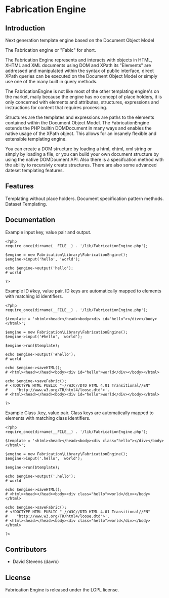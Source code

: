 # Fabrication Engine

## Introduction

Next generation template engine based on the Document Object Model

The Fabrication engine or "Fabic" for short.

The Fabrication Engine represents and interacts with objects in HTML, XHTML and 
XML documents using DOM and XPath its "Elements" are addressed and manipulated 
within the syntax of public interface, direct XPath queries can be executed on 
the Document Object Model or simply use one of the many built in query methods.

The FabricationEngine is not like most of the other templating engine's on the 
market, maily because the engine has no concept of place holders, it is only 
concerned with elements and attributes, structures, expressions and instructions 
for content that requires processing.

Structures are the templates and expressions are paths to the elements contained
within the Document Object Model. The FabricationEngine extends the PHP builtin 
DOMDocument in many ways and enables the native usage of the XPath object. 
This allows for an insanely flexible and extensible templating engine.

You can create a DOM structure by loading a html, xhtml, xml string or simply by
loading a file, or you can build your own document structure by using the native
DOMDoument API. Also there is a specifcation method with the ability to recursivly
create structures. There are also some advanced dateset templating features.


## Features

Templating without place holders.
Document specification pattern methods.
Dataset Templating.

## Documentation

Example input key, value pair and output.

    <?php
    require_once(dirname(__FILE__) . '/lib/FabricationEngine.php');
      
    $engine = new Fabrication\Library\FabricationEngine();
    $engine->input('hello', 'world');

    echo $engine->output('hello'); 
    # world

	?>

Example ID #key, value pair.
ID keys are automatically mapped to elements with matching id identifiers.

    <?php
    require_once(dirname(__FILE__) . '/lib/FabricationEngine.php');
      
    $template = '<html><head></head><body><div id="hello"></div></body></html>';

    $engine = new Fabrication\Library\FabricationEngine();
    $engine->input('#hello', 'world');

    $engine->run($template);

    echo $engine->output('#hello'); 
    # world

    echo $engine->saveHTML();
    # <html><head></head><body><div id="hello">world</div></body></html>

    echo $engine->saveFabric();
    # <!DOCTYPE HTML PUBLIC "-//W3C//DTD HTML 4.01 Transitional//EN"
    #    "http://www.w3.org/TR/html4/loose.dtd">'.
    # <html><head></head><body><div id="hello">world</div></body></html>

    ?>

Example Class .key, value pair.
Class keys are automatically mapped to elements with matching class identifiers.

    <?php
    require_once(dirname(__FILE__) . '/lib/FabricationEngine.php');
      
    $template = '<html><head></head><body><div class="hello"></div></body></html>';

    $engine = new Fabrication\Library\FabricationEngine();
    $engine->input('.hello', 'world');

    $engine->run($template);

    echo $engine->output('.hello'); 
    # world

    echo $engine->saveHTML();
    # <html><head></head><body><div class="hello">world</div></body></html>

    echo $engine->saveFabric();
    # <!DOCTYPE HTML PUBLIC "-//W3C//DTD HTML 4.01 Transitional//EN"
    #    "http://www.w3.org/TR/html4/loose.dtd">'.
    # <html><head></head><body><div class="hello">world</div></body></html>

    ?>


## Contributors

* David Stevens (davro)


## License

Fabrication Engine is released under the LGPL license.

